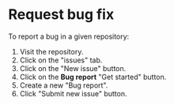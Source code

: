 # Request bug fix

To report a bug in a given repository:

1. Visit the repository.
1. Click on the "issues" tab.
1. Click on the "New issue" button.
1. Click on the **Bug report** "Get started" button.
1. Create a new "Bug report".
1. Click "Submit new issue" button.
